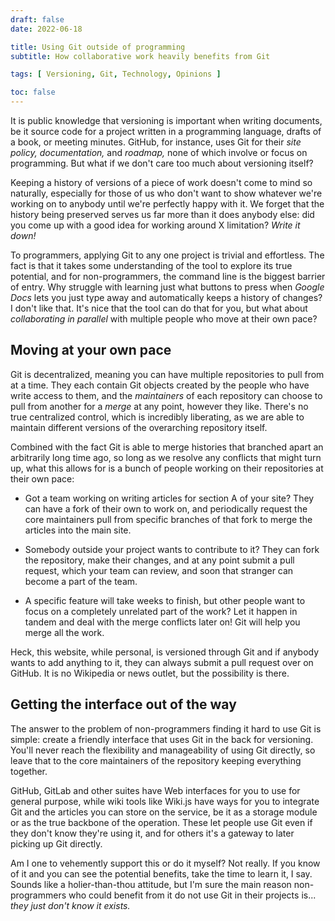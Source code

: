 ```yaml
---
draft: false
date: 2022-06-18

title: Using Git outside of programming
subtitle: How collaborative work heavily benefits from Git

tags: [ Versioning, Git, Technology, Opinions ]

toc: false
---
```


It is public knowledge that versioning is important when writing documents, be
it source code for a project written in a programming language, drafts of a
book, or meeting minutes. GitHub, for instance, uses Git for their _site
policy, documentation,_ and _roadmap,_ none of which involve or focus on
programming. But what if we don't care too much about versioning itself?

Keeping a history of versions of a piece of work doesn't come to mind so
naturally, especially for those of us who don't want to show whatever we're
working on to anybody until we're perfectly happy with it. We forget that the
history being preserved serves us far more than it does anybody else: did you
come up with a good idea for working around X limitation? _Write it down!_

To programmers, applying Git to any one project is trivial and effortless. The
fact is that it takes some understanding of the tool to explore its true
potential, and for non-programmers, the command line is the biggest barrier of
entry. Why struggle with learning just what buttons to press when _Google Docs_
lets you just type away and automatically keeps a history of changes? I don't
like that. It's nice that the tool can do that for you, but what about
_collaborating in parallel_ with multiple people who move at their own pace?

## Moving at your own pace

Git is decentralized, meaning you can have multiple repositories to pull from
at a time. They each contain Git objects created by the people who have write
access to them, and the _maintainers_ of each repository can choose to pull
from another for a _merge_ at any point, however they like. There's no true
centralized control, which is incredibly liberating, as we are able to maintain
different versions of the overarching repository itself.

Combined with the fact Git is able to merge histories that branched apart an
arbitrarily long time ago, so long as we resolve any conflicts that might turn
up, what this allows for is a bunch of people working on their repositories at
their own pace:

- Got a team working on writing articles for section A of your site? They can
  have a fork of their own to work on, and periodically request the core
  maintainers pull from specific branches of that fork to merge the articles
  into the main site.

- Somebody outside your project wants to contribute to it? They can fork the
  repository, make their changes, and at any point submit a pull request, which
  your team can review, and soon that stranger can become a part of the team.

- A specific feature will take weeks to finish, but other people want to focus
  on a completely unrelated part of the work? Let it happen in tandem and deal
  with the merge conflicts later on! Git will help you merge all the work.

Heck, this website, while personal, is versioned through Git and if anybody
wants to add anything to it, they can always submit a pull request over on
GitHub. It is no Wikipedia or news outlet, but the possibility is there.

## Getting the interface out of the way

The answer to the problem of non-programmers finding it hard to use Git is
simple: create a friendly interface that uses Git in the back for versioning.
You'll never reach the flexibility and manageability of using Git directly, so
leave that to the core maintainers of the repository keeping everything
together.

GitHub, GitLab and other suites have Web interfaces for you to use for general
purpose, while wiki tools like Wiki.js have ways for you to integrate Git and
the articles you can store on the service, be it as a storage module or as the
true backbone of the operation. These let people use Git even if they don't
know they're using it, and for others it's a gateway to later picking up Git
directly.

Am I one to vehemently support this or do it myself? Not really. If you know of
it and you can see the potential benefits, take the time to learn it, I say.
Sounds like a holier-than-thou attitude, but I'm sure the main reason
non-programmers who could benefit from it do not use Git in their projects
is... _they just don't know it exists._
